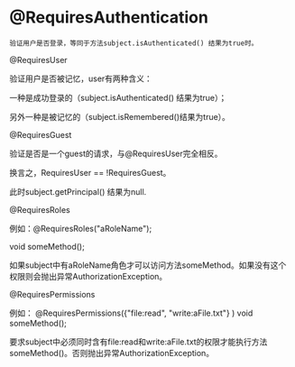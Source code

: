@RequiresAuthentication
===
```text
验证用户是否登录，等同于方法subject.isAuthenticated() 结果为true时。
```

@RequiresUser

验证用户是否被记忆，user有两种含义：

一种是成功登录的（subject.isAuthenticated() 结果为true）；

另外一种是被记忆的（subject.isRemembered()结果为true）。

@RequiresGuest

验证是否是一个guest的请求，与@RequiresUser完全相反。

 换言之，RequiresUser  == !RequiresGuest。

此时subject.getPrincipal() 结果为null.

@RequiresRoles

例如：@RequiresRoles("aRoleName");

  void someMethod();

如果subject中有aRoleName角色才可以访问方法someMethod。如果没有这个权限则会抛出异常AuthorizationException。

@RequiresPermissions

例如： @RequiresPermissions({"file:read", "write:aFile.txt"} )
  void someMethod();

要求subject中必须同时含有file:read和write:aFile.txt的权限才能执行方法someMethod()。否则抛出异常AuthorizationException。